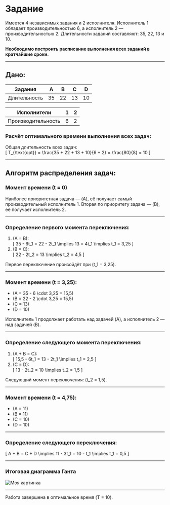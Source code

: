 # **Задание**  
Имеется 4 независимых задания и 2 исполнителя. Исполнитель 1 обладает производительностью 6, а исполнитель 2 — производительностью 2. Длительности заданий составляют: 35, 22, 13 и 10.  

**Необходимо построить расписание выполнения всех заданий в кратчайшие сроки.**  

---

## **Дано:**  

| Задания      | A  | B  | C  | D  |
|--------------|----|----|----|----|
| Длительность | 35 | 22 | 13 | 10 |

| Исполнители  | 1  | 2  |
|--------------|----|----|
| Производительность | 6  | 2  |

### **Расчёт оптимального времени выполнения всех задач:**  

Общая длительность всех задач:  
\[
T_{\text{opt}} = \frac{35 + 22 + 13 + 10}{6 + 2} = \frac{80}{8} = 10
\]  

---

## **Алгоритм распределения задач:**  

### Момент времени \(t = 0\)  

Наиболее приоритетная задача — \(A\), её получает самый производительный исполнитель 1. Вторая по приоритету задача — \(B\), её получает исполнитель 2.  

---

### Определение первого момента переключения:  

1. \(A = B\):  
\[
35 - 6t_1 = 22 - 2t_1 \implies 13 = 4t_1 \implies t_1 = 3,25
\]
2. \(B = C\):  
\[
22 - 2t_2 = 13 \implies t_2 = 4,5
\]  

Первое переключение произойдёт при \(t_1 = 3,25\).  

---

### Момент времени \(t = 3,25\):  

- \(A = 35 - 6 \cdot 3,25 = 15,5\)  
- \(B = 22 - 2 \cdot 3,25 = 15,5\)  
- \(C = 13\)  
- \(D = 10\)  

Исполнитель 1 продолжает работать над задачей \(A\), а исполнитель 2 — над задачей \(B\).  

---

### Определение следующего момента переключения:  

1. \(A + B = C\):  
\[
15,5 - 6t_1 = 13 - 2t_1 \implies t_1 = 2,5
\]
2. \(C = D\):  
\[
13 - 2t_2 = 10 \implies t_2 = 1,5
\]  

Следующий момент переключения: \(t_2 = 1,5\).  

---

### Момент времени \(t = 4,75\):  

- \(A = 11\)  
- \(B = 11\)  
- \(C = 10\)  
- \(D = 10\)  

---

### Определение следующего переключения:  

\[
A + B = C + D \implies 11 - 3t_1 = 10 - t_1 \implies t_1 = 0,5
\]  

---

### Итоговая диаграмма Ганта  

![Моя картинка](../../../../../Downloads/MarkDown_alg%202/алг_мих_5.jpg)

---

Работа завершена в оптимальное время \(T = 10\).

